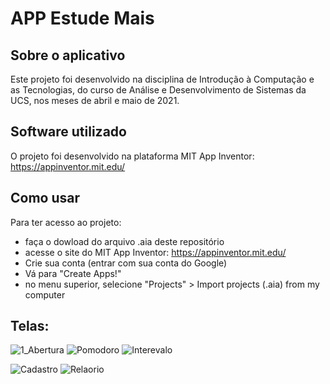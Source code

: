 # APP Estude Mais

## Sobre o aplicativo

Este projeto foi desenvolvido na disciplina de Introdução à Computação e  as Tecnologias, do curso de Análise e Desenvolvimento de Sistemas da UCS, nos meses de abril e maio de 2021.



## Software utilizado

O projeto foi desenvolvido na plataforma MIT App Inventor: https://appinventor.mit.edu/



## Como usar

Para ter acesso ao projeto:

- faça o dowload do arquivo .aia deste repositório
- acesse o site do MIT App Inventor: https://appinventor.mit.edu/
- Crie sua conta (entrar com sua conta do Google)
- Vá para "Create Apps!"
- no menu superior, selecione "Projects" > Import projects (.aia) from my computer

## Telas:

![1_Abertura](https://user-images.githubusercontent.com/64370426/127408278-2788599c-1824-4234-bfaa-412f41aa0430.jpeg) ![Pomodoro](https://user-images.githubusercontent.com/64370426/127408440-22b25558-175d-4ec1-bc0f-2652812597fd.jpeg) ![Interevalo](https://user-images.githubusercontent.com/64370426/127408574-8c0e8212-63cb-44ef-b4b0-810e17eeffbb.jpeg)

![Cadastro](https://user-images.githubusercontent.com/64370426/127408582-3162ce5f-48d0-48e3-95b7-cc600d76fc15.jpeg) ![Relaorio](https://user-images.githubusercontent.com/64370426/127408623-886c8dcb-3cf9-4a00-8bf9-1edc6f327c2e.jpeg)





